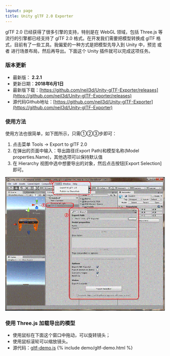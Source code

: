 ```yaml
---
layout: page
title: Unity glTF 2.0 Exporter
---
```


glTF 2.0 已经获得了很多引擎的支持，特别是在 WebGL 领域，包括 Three.js 等流行的引擎都已经支持了 glTF 2.0 格式。在开发我们需要把模型转换成 glTF 格式，目前有了一些工具。我偏爱的一种方式是把模型先导入到 Unity 中，预览 或者 进行场景布局，然后再导出。下面这个 Unity 插件就可以完成这项任务。

### 版本更新

* 最新版：  **2.2.1**
* 更新日期：**2018年6月1日**
* 最新版下载：[https://github.com/neil3d/Unity-glTF-Exporter/releases](https://github.com/neil3d/Unity-glTF-Exporter/releases)
* 源代码Github地址：[https://github.com/neil3d/Unity-glTF-Exporter](https://github.com/neil3d/Unity-glTF-Exporter)

### 使用方法

使用方法也很简单，如下图所示，只需①②③步即可：
1. 点击菜单 Tools -> Export to glTF 2.0
2. 在弹出的页面中输入：导出路径(Export Path)和模型名称(Model properties.Name)，其他选项可以保持默认值
3. 在 Hierarchy 视图中选中想要导出的对象，然后点击按钮[Export Selection]即可。

![unit-gltf-exporter](/assets/img/unity/gltf-exporter.gif)  

### 使用 Three.js 加载导出的模型

* 使用鼠标在下面这个窗口中拖动，可以旋转镜头；
* 使用鼠标滚轮可以缩放镜头。
* 源代码：[gltf-demo.js](./js/gltf-demo.js)
{% include demo/gltf-demo.html %}


